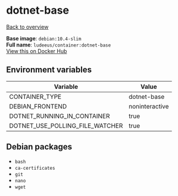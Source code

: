 # dotnet-base

[Back to overview](../index.md)

**Base image**: `debian:10.4-slim`  
**Full name**: `ludeeus/container:dotnet-base`  
[View this on Docker Hub](https://hub.docker.com/r/ludeeus/container/tags?page=1&name=dotnet-base)

## Environment variables

Variable | Value 
-- | --
CONTAINER_TYPE | dotnet-base
DEBIAN_FRONTEND | noninteractive
DOTNET_RUNNING_IN_CONTAINER | true
DOTNET_USE_POLLING_FILE_WATCHER | true

## Debian packages

- `bash`
- `ca-certificates`
- `git`
- `nano`
- `wget`
